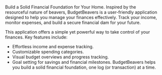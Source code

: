 Build a Solid Financial Foundation for Your Home. Inspired by the resourceful nature of beavers, BudgetBeavers is a user-friendly application designed to help you manage your finances effectively. Track your income, monitor expenses, and build a secure financial dam for your future.

This application offers a simple yet powerful way to take control of your finances. Key features include:

* Effortless income and expense tracking.
* Customizable spending categories.
* Visual budget overviews and progress tracking.
* Goal setting for savings and financial milestones. BudgetBeavers helps you build a solid financial foundation, one log (or transaction) at a time.